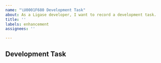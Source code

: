 ```yaml
---
name: "\U0001F680 Development Task"
about: As a Ligase developer, I want to record a development task.
title: ''
labels: enhancement
assignees: ''

---
```


## Development Task
